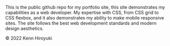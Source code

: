 This is the public github repo for my portfolio site, this site demonstrates my capabilities as a web developer. My expertise with CSS, from CSS grid to CSS flexbox, and it also demonstrates my ability to make mobile responsive sites. The site follows the best web development standards and modern design aesthetics.

© 2022 Kenn Hiroyuki
